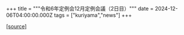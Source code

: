 +++
title = """令和6年定例会12月定例会議（2日目）"""
date = 2024-12-06T04:00:00.000Z
tags = ["kuriyama","news"]
+++


[[source]](https://www.town.kuriyama.hokkaido.jp/site/gikai/29686.html)

